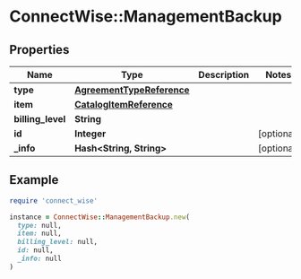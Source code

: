 # ConnectWise::ManagementBackup

## Properties

| Name | Type | Description | Notes |
| ---- | ---- | ----------- | ----- |
| **type** | [**AgreementTypeReference**](AgreementTypeReference.md) |  |  |
| **item** | [**CatalogItemReference**](CatalogItemReference.md) |  |  |
| **billing_level** | **String** |  |  |
| **id** | **Integer** |  | [optional] |
| **_info** | **Hash&lt;String, String&gt;** |  | [optional] |

## Example

```ruby
require 'connect_wise'

instance = ConnectWise::ManagementBackup.new(
  type: null,
  item: null,
  billing_level: null,
  id: null,
  _info: null
)
```

